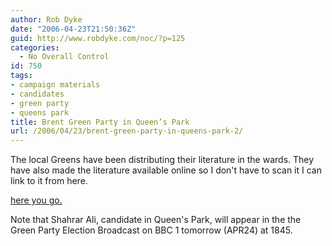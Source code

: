 ```yaml
---
author: Rob Dyke
date: "2006-04-23T21:50:36Z"
guid: http://www.robdyke.com/noc/?p=125
categories:
  - No Overall Control
id: 750
tags:
- campaign materials
- candidates
- green party
- queens park
title: Brent Green Party in Queen’s Park
url: /2006/04/23/brent-green-party-in-queens-park-2/
---
```

The local Greens have been distributing their literature in the wards. They have also made the literature available online so I don't have to scan it I can link to it from here.

[here you go.](http://brentandharrow.greenparty.org.uk/QPGNapr06.pdf)

Note that Shahrar Ali, candidate in Queen's Park, will appear in the the Green Party Election Broadcast on BBC 1 tomorrow (APR24) at 1845.
